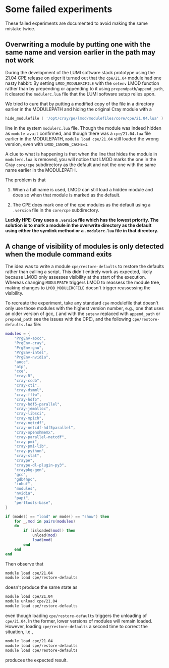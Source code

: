 # Some failed experiments

These failed experiments are documented to avoid making the same mistake twice.

## Overwriting a module by putting one with the same name and version earlier in the path may not work

During the development of the LUMI software stack prototype using the 21.04 CPE release
on eiger it turned out that the ``cpe/21.04`` module had one nasty habbit: By setting
``LMOD_MODULERCFILE`` with the ``setenv`` LMOD function rather than by prepending or
appending to it using ``prependpath``/``append_path``, it cleared the ``modulerc.lua``
file that the LUMI software setup relies upon.

We tried to cure that by putting a modified copy of the file in a directory earlier
in the MODULEPATH and hiding the original Cray module with a
``` lua
hide_modulefile ( '/opt/cray/pe/lmod/modulefiles/core/cpe/21.04.lua' )
```
line in the system ``modulerc.lua`` file. Though the module was indeed hidden as
``module avail`` confirmed, and though there was a ``cpe/21.04.lua`` file earlier in
the MODULEPATH, ``module load cpe/21.04`` still loaded the wrong version, even with
``LMOD_IGNORE_CACHE=1``.

A clue to what is happening is that  when the line that hides the module in ``modulerc.lua``
is removed, you will notice that LMOD marks the one in the Cray ``core/cpe`` subdirectory
as the default and not the one with the same name earlier in the MODULEPATH.

The problem is that

 1. When a full name is used, LMOD can still load a hidden module and does so when
    that module is marked as the default.

 2. The CPE does mark one of the cpe modules as the default using a ``.version`` file
    in the ``core/cpe`` subdirectory.

**Luckily HPE-Cray uses a ``.version`` file which has the lowest priority. The solution
is to mark a module in the overwrite directory as the default using either the symlink
method or a ``.modulerc.lua`` file in that directory.**

## A change of visibility of modules is only detected when the module command exits

The idea was to write a module ``cpe/restore-defaults`` to restore the defaults rather
than calling a script. This didn't entirely work as expected, likely because LMOD only
assesses visibility at the start of the execution. Whereas changing ``MODULEPATH`` triggers
LMOD to reassess the module tree, making changes to ``LMOD_MODULERCFILE`` doesn't trigger
reassessing the visibility.

To recreate the experiment, take any standard ``cpe`` modulefile that doesn't only use those modules
with the highest version number, e.g., one that uses an older version of gcc, ( and
with the ``setenv`` replaced with ``append_path`` or ``prepend_path`` see the issues with the CPE),
and the following ``cpe/restore-defaults.lua`` file:
``` lua
modules = {
    "PrgEnv-aocc",
    "PrgEnv-cray",
    "PrgEnv-gnu",
    "PrgEnv-intel",
    "PrgEnv-nvidia",
    "aocc",
    "atp",
    "cce",
    "cray-R",
    "cray-ccdb",
    "cray-cti",
    "cray-dsmml",
    "cray-fftw",
    "cray-hdf5",
    "cray-hdf5-parallel",
    "cray-jemalloc",
    "cray-libsci",
    "cray-mpich",
    "cray-netcdf",
    "cray-netcdf-hdf5parallel",
    "cray-openshmemx",
    "cray-parallel-netcdf",
    "cray-pmi",
    "cray-pmi-lib",
    "cray-python",
    "cray-stat",
    "craype",
    "craype-dl-plugin-py3",
    "craypkg-gen",
    "gcc",
    "gdb4hpc",
    "iobuf",
    "modules",
    "nvidia",
    "papi",
    "perftools-base",
}

if (mode() == "load" or mode() == "show") then
    for _,mod in pairs(modules)
    do
        if (isloaded(mod)) then
            unload(mod)
            load(mod)
        end
    end
end
```
Then observe that
``` bash
module load cpe/21.04
module load cpe/restore-defaults
```
doesn't produce the same state as
``` bash
module load cpe/21.04
module unload cpe/21.04
module load cpe/restore-defaults
```
even though loading ``cpe/restore-defaults`` triggers the unloading of ``cpe/21.04``.
In the former, lower versions of modules will remain loaded. However, loading
``cpe/restore-defaults`` a second time to correct the situation, i.e.,
``` bash
module load cpe/21.04
module load cpe/restore-defaults
module load cpe/restore-defaults
```
produces the expected result.




